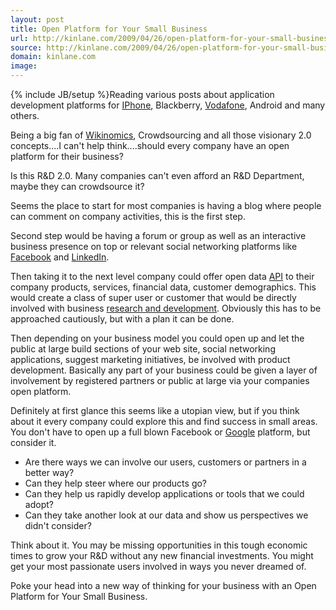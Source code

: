```yaml
---
layout: post
title: Open Platform for Your Small Business
url: http://kinlane.com/2009/04/26/open-platform-for-your-small-business/
source: http://kinlane.com/2009/04/26/open-platform-for-your-small-business/
domain: kinlane.com
image: 
---
```

{% include JB/setup %}Reading various posts about application development platforms for <a class="zem_slink" title="IPhone OS" rel="homepage" href="http://developer.apple.com/iphone/">IPhone</a>, Blackberry, <a class="zem_slink" title="Vodafone" rel="homepage" href="http://www.vodafone.com/">Vodafone</a>, Android and many others.<p></p>
Being a big fan of <a class="zem_slink" title="Wikinomics" rel="wikipedia" href="http://en.wikipedia.org/wiki/Wikinomics">Wikinomics</a>, Crowdsourcing and all those visionary 2.0 concepts....I can't help think....should every company have an open platform for their business?<p></p>
Is this R&amp;D 2.0. Many companies can't even afford an R&amp;D Department, maybe they can crowdsource it?<p></p>
Seems the place to start for most companies is having a blog where people can comment on company activities, this is the first step.<p></p>
Second step would be having a forum or group as well as an interactive business presence on top or relevant social networking platforms like <a class="zem_slink" title="Facebook" rel="homepage" href="http://facebook.com">Facebook</a> and <a class="zem_slink" title="LinkedIn" rel="homepage" href="http://www.linkedin.com">LinkedIn</a>.<p></p>
Then taking it to the next level company could offer open data <a class="zem_slink" title="Application programming interface" rel="wikipedia" href="http://en.wikipedia.org/wiki/Application_programming_interface">API</a> to their company products, services, financial data, customer demographics. This would create a class of super user or customer that would be directly involved with business <a class="zem_slink" title="Research and development" rel="wikipedia" href="http://en.wikipedia.org/wiki/Research_and_development">research and development</a>. Obviously this has to be approached cautiously, but with a plan it can be done.<p></p>
Then depending on your business model you could open up and let the public at large build sections of your web site, social networking applications, suggest marketing initiatives, be involved with product development. Basically any part of your business could be given a layer of involvement by registered partners or public at large via your companies open platform.<p></p>
Definitely at first glance this seems like a utopian view, but if you think about it every company could explore this and find success in small areas. You don't have to open up a full blown Facebook or <a class="zem_slink" title="Google" rel="homepage" href="http://google.com">Google</a> platform, but consider it.
<ul class="mainlist">
	<li>Are there ways we can involve our users, customers or partners in a better way?</li>
	<li>Can they help steer where our products go?</li>
	<li>Can they help us rapidly develop applications or tools that we could adopt?</li>
	<li>Can they take another look at our data and show us perspectives we didn't consider?</li>
</ul>
Think about it. You may be missing opportunities in this tough economic times to grow your R&amp;D without any new financial investments. You might get your most passionate users involved in ways you never dreamed of.<p></p>
Poke your head into a new way of thinking for your business with an Open Platform for Your Small Business.
